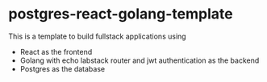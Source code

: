 # postgres-react-golang-template
This is a template to build fullstack applications using
* React as the frontend
* Golang with echo labstack router and jwt authentication as the backend
* Postgres as the database
